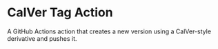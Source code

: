 # CalVer Tag Action

A GitHub Actions action that creates a new version using a CalVer-style
derivative and pushes it.
